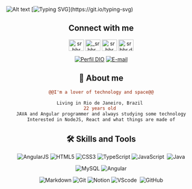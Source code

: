 <div align>

![Alt text](1032270766spider-animated-gif-3-2.gif) 
[![Typing SVG](https://readme-typing-svg.demolab.com?font=FIRA+CODE&weight=900&size=40&pause=1000&color=3D2B88&background=AC0A0A00&center=verdadeiro&vCenter=verdadeiro&multiline=true&repeat=verdadeiro&width=600&lines=HI!+I%C2%B4m+Lucas+Abranches!)](https://git.io/typing-svg)

<div align=center>

## **Connect with me**

<div align=center>

<a href="https://dev.to/lucasabranches" target="blank"><img align="center" src="https://raw.githubusercontent.com/rahuldkjain/github-profile-readme-generator/master/src/images/icons/Social/devto.svg" alt="srbhr" height="30" width="40" /></a>
<a href="https://twitter.com/lvcasabran" target="blank"><img align="center" src="https://raw.githubusercontent.com/rahuldkjain/github-profile-readme-generator/master/src/images/icons/Social/twitter.svg" alt="_srbhr_" height="30" width="40" /></a>
<a href="https://linkedin.com/in/lucas-abranches-273308290" target="blank"><img align="center" src="https://raw.githubusercontent.com/rahuldkjain/github-profile-readme-generator/master/src/images/icons/Social/linked-in-alt.svg" alt="srbhr" height="30" width="40" /></a>
<a href="https://instagram.com/lvcasabranches" target="blank"><img align="center" src="https://raw.githubusercontent.com/rahuldkjain/github-profile-readme-generator/master/src/images/icons/Social/instagram.svg" alt="srbhr.dev" height="30" width="40" /></a>

[![Perfil DIO](https://img.shields.io/badge/-Meu%20Perfil%20na%20DIO-white?style=for-the-badge)](https://www.dio.me/users/lucasabranches)
[![E-mail](https://img.shields.io/badge/-Email-000?style=for-the-badge&logo=gmail&logoColor=red)](mailto:lucasabranchesx@icloud.com)

</div>
 
 ## **🧐 About me**

```diff
@@I'm a lover of technology and space@@

Living in Rio de Janeiro, Brazil 
22 years old 
JAVA and Angular programmer and always studying some technology
Interested in NodeJS, React and what things are made of
```

## 🛠 **Skills and Tools**

![AngularJS](https://img.shields.io/badge/AngularJS-000?style=for-the-badge&logo=angularjs&logoColor=)
![HTML5](https://img.shields.io/badge/HTML5-000?style=for-the-badge&logo=html5)
![CSS3](https://img.shields.io/badge/CSS3-000?style=for-the-badge&logo=css3&logoColor=264CE4)
![TypeScript](https://img.shields.io/badge/TypeScript-000?style=for-the-badge&logo=typescript)
![JavaScript](https://img.shields.io/badge/JavaScript-F7DF1E?style=for-the-badge&logo=javascript&logoColor=black)&nbsp;
![Java](https://img.shields.io/badge/Java-000?style=for-the-badge&logo=java)


![MySQL](https://img.shields.io/badge/mysql-%2300f.svg?style=for-the-badge&logo=mysql&logoColor=white)
![Angular](https://img.shields.io/badge/Angular-000?style=for-the-badge&logo=angular&logoColor=C3002F)

![Markdown](https://img.shields.io/badge/Markdown-000?style=for-the-badge&logo=markdown)
![Git](https://img.shields.io/badge/git-%23F05033.svg?style=for-the-badge&logo=git&logoColor=white)
![Notion](https://img.shields.io/badge/Notion-%23000000.svg?style=for-the-badge&logo=notion&logoColor=white)
![VScode](https://img.shields.io/badge/vscode-4285F4?style=for-the-badge&logo=vscode&logoColor=white)&nbsp;
![GitHub](https://img.shields.io/badge/GitHub-100000?style=for-the-badge&logo=github&logoColor=white)


